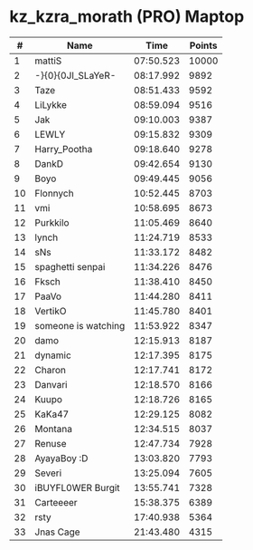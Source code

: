 # kz_kzra_morath (PRO) Maptop

|  # | Name | Time | Points |
|-------------- | -------------- | -------------- | -------------- | 
| 1 | mattiS | 07:50.523 | 10000 | 
| 2 | -}{0}{0JI_SLaYeR- | 08:17.992 | 9892 | 
| 3 | Taze | 08:51.433 | 9592 | 
| 4 | LiLykke | 08:59.094 | 9516 | 
| 5 | Jak | 09:10.003 | 9387 | 
| 6 | LEWLY | 09:15.832 | 9309 | 
| 7 | Harry_Pootha | 09:18.640 | 9278 | 
| 8 | DankD | 09:42.654 | 9130 | 
| 9 | Boyo | 09:49.445 | 9056 | 
| 10 | Flonnych | 10:52.445 | 8703 | 
| 11 | vmi | 10:58.695 | 8673 | 
| 12 | Purkkilo | 11:05.469 | 8640 | 
| 13 | lynch | 11:24.719 | 8533 | 
| 14 | sNs | 11:33.172 | 8482 | 
| 15 | spaghetti senpai | 11:34.226 | 8476 | 
| 16 | Fksch | 11:38.410 | 8450 | 
| 17 | PaaVo | 11:44.280 | 8411 | 
| 18 | VertikO | 11:45.780 | 8401 | 
| 19 | someone is watching | 11:53.922 | 8347 | 
| 20 | damo | 12:15.913 | 8187 | 
| 21 | dynamic | 12:17.395 | 8175 | 
| 22 | Charon | 12:17.741 | 8172 | 
| 23 | Danvari | 12:18.570 | 8166 | 
| 24 | Kuupo | 12:18.726 | 8165 | 
| 25 | KaKa47 | 12:29.125 | 8082 | 
| 26 | Montana | 12:34.515 | 8037 | 
| 27 | Renuse | 12:47.734 | 7928 | 
| 28 | AyayaBoy :D | 13:03.820 | 7793 | 
| 29 | Severi | 13:25.094 | 7605 | 
| 30 | iBUYFL0WER Burgit | 13:55.741 | 7328 | 
| 31 | Carteeeer | 15:38.375 | 6389 | 
| 32 | rsty | 17:40.938 | 5364 | 
| 33 | Jnas Cage | 21:43.480 | 4315 | 


